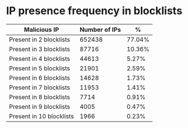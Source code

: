# IP presence frequency in blocklists
| Malicious IP | Number of IPs | % |
|----|----|----|
| Present in 2 blocklists | 652438 | 77.04% |
| Present in 3 blocklists | 87716 | 10.36% |
| Present in 4 blocklists | 44613 | 5.27% |
| Present in 5 blocklists | 21901 | 2.59% |
| Present in 6 blocklists | 14628 | 1.73% |
| Present in 7 blocklists | 11953 | 1.41% |
| Present in 8 blocklists | 7714 | 0.91% |
| Present in 9 blocklists | 4005 | 0.47% |
| Present in 10 blocklists | 1966 | 0.23% |
